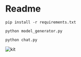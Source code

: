 # Readme

`pip install -r requirements.txt`

`python model_generator.py`

`python chat.py`

![kit](https://external-content.duckduckgo.com/iu/?u=http%3A%2F%2F4.bp.blogspot.com%2F-6Gur5leMULA%2FUW7clZ7VTLI%2FAAAAAAAAhxI%2FYEN6kYrK20Y%2Fs1600%2Ffunny-cat-pictures-046-019.jpg&f=1&nofb=1&ipt=c2338f35a416d5b8d5949a5037077510b62744027774f67dc537fc4116d06063&ipo=images)
